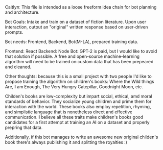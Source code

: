 Caitlyn: 
  This file is intended as a loose freeform idea chain for bot planning and architecture. 

  Bot Goals: Intake and train on a dataset of fiction literature. Upon user interaction, output an "original" written response based on user-driven prompts.

  Bot needs: Frontend, Backend, Bot(M-LA), prepared training data.  

  Frontend: React
  Backend: Node
  Bot: GPT-2 is paid, but I would like to avoid that solution if possible. A free and open-source machine-learning algorithm will need to be trained on custom data that has been prepeared and cleaned. 

  Other thoughts: because this is a small project with two people I'd like to propose training the algorithm on children's books: Where the Wild things Are, I am Enough, The Very Hungry Catepillar, Goodnight Moon, etc. 

  Childen's books are low-complexity but impart social, ethical, amd moral standards of behavior. They socialize young children and prime them for interaction with the world. These books also employ repetition, rhyming, and simplistic language that is nonetheless direct and effective communication. I believe all these traits make children's books good candidates for a first attempt at training an AI on a dataset and properly prepring that data. 

  Additionally, if this bot manages to write an awesome new original childen's book there's always publishing it and splitting the royalties :) 
  
  
  
